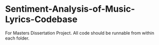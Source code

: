 # Sentiment-Analysis-of-Music-Lyrics-Codebase
For Masters Dissertation Project. All code should be runnable from within each folder.
